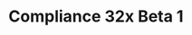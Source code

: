 ---
layout: post
title: Compliance 32x Beta 1
permalink: /compliance32x/B1
comments: true
comments-id: 1.16.5-32x-Beta-1
header-img: https://database.faithfulpack.net/images/website/posts/32x/B1.jpg

long_text: The big day has finally come! After seven long weeks in Alpha, <strong>Compliance 32x is finally entering its Beta stage!</strong> It was beautiful to see the pack evolve so far, and now the future is looking even brighter than before. <br> We have also finished the <a href="https://gist.github.com/Pomik108/2257f47eb42350ba39fc6ec32548448c">texture guidelines</a>, which are effective immediately, so from now on every texture submitted will have to follow them. If you've got any feedback, please say it in our Discord! <br> Due to this, the main aim of the Beta stage will be to fill in the missing textures and replace the remaining placeholders. <br> And as always, here is the changelog.

main_changelog: changelogs/compliance32

download:
  - Java - 1.16.5 (GitHub):
    - https://github.com/Faithful-Resource-Pack/Resource-Pack-32x/releases/download/beta-1/Compliance-32x-Java-Beta-1.zip
  - Java - 1.16.5 (CurseForge):
    - https://www.curseforge.com/minecraft/texture-packs/compliance-32x/download/3186879
  - Bedrock - 1.16.200 (GitHub):
    - https://github.com/Faithful-Resource-Pack/Resource-Pack-32x/releases/download/beta-1/Compliance-32x-Bedrock-Beta-1.mcpack

---